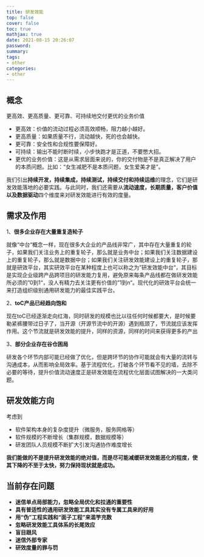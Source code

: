 ```yaml
---
title: 研发效能
top: false
cover: false
toc: true
mathjax: true
date: 2021-08-15 20:26:07
password:
summary:
tags:
- other
categories:
- other
---
```


## 概念

更高效、更高质量、更可靠、可持续地交付更优的业务价值

- 更高效：价值的流动过程必须高效顺畅，阻力越小越好。
- 更高质量：如果质量不行，流动越快，死的也会越快。
- 更可靠：安全性和合规性要保障好。
- 可持续：输出不能时断时续，小步快跑才是正道，不要憋大招。
- 更优的业务价值：这是从需求层面来说的，你的交付物是不是真正解决了用户的本质问题。比如：“女生减肥不是本质问题，女生爱美才是”。

我们引出**持续开发，持续集成，持续测试，持续交付和持续运维**的理念，它们是研发效能落地的必要实践。与此同时，我们还需要从**流动速度，长期质量，客户价值以及数据驱动**四个维度来对研发效能进行有效的度量。

## 需求及作用

1、**很多企业存在大量重复造轮子**

就像“中台“概念一样，现在很多大企业的产品线非常广，其中存在大量重复的轮子，如果我们关注业务上的重复轮子，那么就是业务中台；如果我们关注数据建设上的重复轮子，那么就是数据中台；如果我们关注研发效能建设上的重复轮子，那就是研效平台，其实研效平台在某种程度上也可以称之为”研发效能中台“，其目标是实现企业级跨产品跨项目的研发能力复用，避免原来每条产品线都在做研发效能所必须的”0到1“，没人有精力去关注更有价值的”1到n“。现代化的研效平台会统一来打造组织级别通用研发能力的最佳实践平台。

2、**toC产品已经趋向饱和**

现在toC已经逐渐走向红海，同时研发的规模也比以往任何时候都要大，是时候要勒紧裤腰带过日子了，当开源（开源节流中的开源）遇到瓶颈了，节流就应该发挥作用。这个节流就是研发效能的提升，同样的资源，同样的时间来获得更多的产出

3、**部分企业存在谷仓困局**

研发各个环节内部可能已经做了优化，但是跨环节的协作可能就会有大量的流转与沟通成本，从而影响全局效率。基于流程优化，打破各个环节看不见的墙，去除不必要的等待，提升价值流动速度正是研发效能在流程优化层面试图解决的一大类问题。

## 研发效能方向

考虑到

- 软件架构本身的复杂度提升（微服务，服务网格等）
- 软件规模的不断增长（集群规模，数据规模等）
- 研发团队人员规模不断扩大引发沟通协作难度增长

**我们能做的不是提升研发效能的绝对值，而是尽可能减缓研发效能恶化的程度，使其下降的不至于太快，努力保持现状就是成功。**

## 当前存在问题

- **迷信单点局部能力，忽略全局优化和拉通的重要性**
- **具有普适性的通用研发效能工具其实没有专属工具来的好用**
- **用“伪”工程实践和“面子工程”来滥竽充数**
- **忽略研发效能工具体系的长尾效应**
- **盲目跟风**
- **迷信外部专家**
- **研效度量的罪与罚**